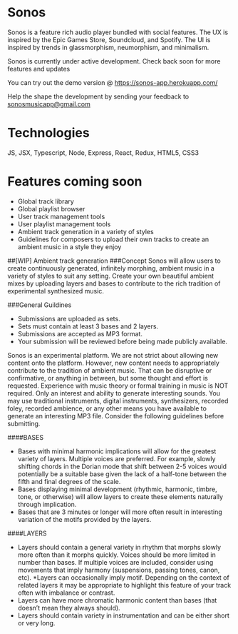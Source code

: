 # Sonos
Sonos is a feature rich audio player bundled with social features. 
The UX is inspired by the Epic Games Store, Soundcloud, and Spotify.
The UI is inspired by trends in glassmorphism, neumorphism, and minimalism.

Sonos is currently under active development. Check back soon for more features and updates

You can try out the demo version @
https://sonos-app.herokuapp.com/

Help the shape the development by sending your feedback to sonosmusicapp@gmail.com


# Technologies 
JS, JSX, Typescript, Node, Express, React, Redux, HTML5, CSS3


# Features coming soon
* Global track library
* Global playlist browser
* User track management tools
* User playlist management tools
* Ambient track generation in a variety of styles
* Guidelines for composers to upload their own tracks to create an ambient music in a style they enjoy


##[WIP] Ambient track generation 
###Concept
Sonos will allow users to create continuously generated, infinitely morphing, ambient music in a variety of styles to
suit any setting. Create your own beautiful ambient mixes by uploading layers and bases to contribute to the rich 
tradition of experimental synthesized music.

###General Guildines
* Submissions are uploaded as sets. 
* Sets must contain at least 3 bases and 2 layers. 
* Submissions are accepted as MP3 format. 
* Your submission will be reviewed before being made publicly available.
  
Sonos is an experimental platform. We are not strict about allowing new content onto the platform. 
However, new content needs to appropriately contribute to the tradition of ambient music. 
That can be disruptive or confirmative, or anything in between, but some thought and effort is requested. 
Experience with music theory or formal training in music is NOT required. 
Only an interest and ability to generate interesting sounds. 
You may use traditional instruments, digital instruments, synthesizers, recorded foley, recorded ambience, 
or any other means you have available to generate an interesting MP3 file. 
Consider the following guidelines before submitting. 
  
####BASES 
* Bases with minimal harmonic implications will allow for the greatest variety of layers. 
Multiple voices are preferred. 
For example, slowly shifting chords in the Dorian mode that shift 
between 2-5 voices would potentially be a suitable base given the 
lack of a half-tone between the fifth and final degrees of the scale. 
* Bases displaying minimal development (rhythmic, harmonic, timbre, tone, or otherwise) 
will allow layers to create these elements naturally through implication. 
* Bases that are 3 minutes or longer will more often result in interesting 
variation of the motifs provided by the layers.

####LAYERS 
* Layers should contain a general variety in rhythm that morphs slowly more often than 
it morphs quickly. Voices should be more limited in number than bases. 
If multiple voices are included, consider using movements that imply harmony 
(suspensions, passing tones, canon, etc). *Layers can occasionally imply motif. 
Depending on the context of related layers it may be appropriate to highlight 
this feature of your track often with imbalance or contrast. 
* Layers can have more chromatic harmonic content than bases (that doesn’t mean they always should). 
* Layers should contain variety in instrumentation and can be either short or very long.
